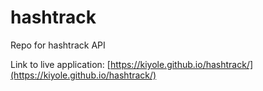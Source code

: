 # hashtrack

Repo for hashtrack API

Link to live application: [https://kiyole.github.io/hashtrack/](https://kiyole.github.io/hashtrack/)